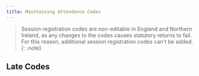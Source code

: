 ```yaml
---
title: Maintaining Attendance Codes
---
```


> Session registration codes are non-editable in England and Northern
Ireland, as any changes to the codes causes statutory returns to fail. For
this reason, additional session registration codes can't be added.
{: .note}


## Late Codes
